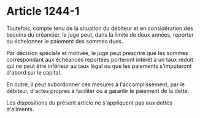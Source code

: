 # Article 1244-1

Toutefois, compte tenu de la situation du débiteur et en considération des besoins du créancier, le juge peut, dans la limite de deux années, reporter ou échelonner le paiement des sommes dues.

Par décision spéciale et motivée, le juge peut prescrire que les sommes correspondant aux échéances reportées porteront intérêt à un taux réduit qui ne peut être inférieur au taux légal ou que les paiements s'imputeront d'abord sur le capital.

En outre, il peut subordonner ces mesures à l'accomplissement, par le débiteur, d'actes propres à faciliter ou à garantir le paiement de la dette.

Les dispositions du présent article ne s'appliquent pas aux dettes d'aliments.
